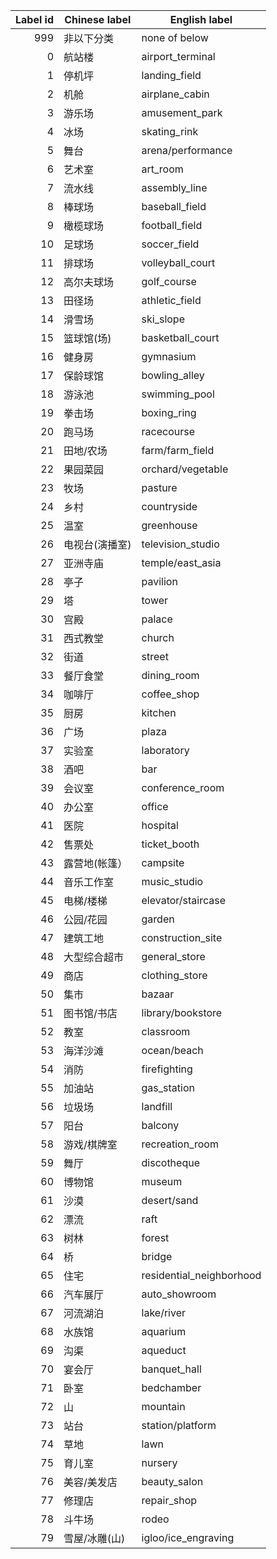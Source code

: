 | Label id | Chinese label | English label |
|   ---:   | ------------- | ------------- |
| 999 | 非以下分类 | none of below |
| 0 | 航站楼 | airport_terminal |
| 1 | 停机坪 | landing_field |
| 2 | 机舱 | airplane_cabin |
| 3 | 游乐场 | amusement_park |
| 4 | 冰场 | skating_rink |
| 5 | 舞台 | arena/performance |
| 6 | 艺术室 | art_room |
| 7 | 流水线 | assembly_line |
| 8 | 棒球场 | baseball_field |
| 9 | 橄榄球场 | football_field |
| 10 | 足球场 | soccer_field |
| 11 | 排球场 | volleyball_court |
| 12 | 高尔夫球场 | golf_course |
| 13 | 田径场 | athletic_field |
| 14 | 滑雪场 | ski_slope |
| 15 | 篮球馆(场) | basketball_court |
| 16 | 健身房 | gymnasium |
| 17 | 保龄球馆 | bowling_alley |
| 18 | 游泳池 | swimming_pool |
| 19 | 拳击场 | boxing_ring |
| 20 | 跑马场 | racecourse |
| 21 | 田地/农场 | farm/farm_field |
| 22 | 果园菜园 | orchard/vegetable |
| 23 | 牧场 | pasture |
| 24 | 乡村 | countryside |
| 25 | 温室 | greenhouse |
| 26 | 电视台(演播室) | television_studio |
| 27 | 亚洲寺庙 | temple/east_asia |
| 28 | 亭子 | pavilion |
| 29 | 塔 | tower |
| 30 | 宫殿 | palace |
| 31 | 西式教堂 | church |
| 32 | 街道 | street |
| 33 | 餐厅食堂 | dining_room |
| 34 | 咖啡厅 | coffee_shop |
| 35 | 厨房 | kitchen |
| 36 | 广场 | plaza |
| 37 | 实验室 | laboratory |
| 38 | 酒吧 | bar |
| 39 | 会议室 | conference_room |
| 40 | 办公室 | office |
| 41 | 医院 | hospital |
| 42 | 售票处 | ticket_booth |
| 43 | 露营地(帐篷） | campsite |
| 44 | 音乐工作室 | music_studio |
| 45 | 电梯/楼梯 | elevator/staircase |
| 46 | 公园/花园 | garden |
| 47 | 建筑工地 | construction_site |
| 48 | 大型综合超市 | general_store |
| 49 | 商店 | clothing_store |
| 50 | 集市 | bazaar |
| 51 | 图书馆/书店 | library/bookstore |
| 52 | 教室 | classroom |
| 53 | 海洋沙滩 | ocean/beach |
| 54 | 消防 | firefighting |
| 55 | 加油站 | gas_station |
| 56 | 垃圾场 | landfill |
| 57 | 阳台 | balcony |
| 58 | 游戏/棋牌室 | recreation_room |
| 59 | 舞厅 | discotheque |
| 60 | 博物馆 | museum |
| 61 | 沙漠 | desert/sand |
| 62 | 漂流 | raft |
| 63 | 树林 | forest |
| 64 | 桥 | bridge |
| 65 | 住宅 | residential_neighborhood |
| 66 | 汽车展厅 | auto_showroom |
| 67 | 河流湖泊 | lake/river |
| 68 | 水族馆 | aquarium |
| 69 | 沟渠 | aqueduct |
| 70 | 宴会厅 | banquet_hall |
| 71 | 卧室 | bedchamber |
| 72 | 山 | mountain |
| 73 | 站台 | station/platform |
| 74 | 草地 | lawn |
| 75 | 育儿室 | nursery |
| 76 | 美容/美发店 | beauty_salon |
| 77 | 修理店 | repair_shop |
| 78 | 斗牛场 | rodeo |
| 79 | 雪屋/冰雕(山) | igloo/ice_engraving |
